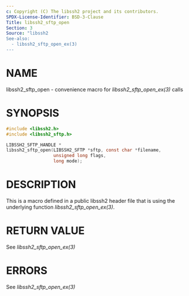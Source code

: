 ```yaml
---
c: Copyright (C) The libssh2 project and its contributors.
SPDX-License-Identifier: BSD-3-Clause
Title: libssh2_sftp_open
Section: 3
Source: "libssh2
See-also:
  - libssh2_sftp_open_ex(3)
---
```


# NAME

libssh2_sftp_open - convenience macro for *libssh2_sftp_open_ex(3)* calls

# SYNOPSIS

~~~c
#include <libssh2.h>
#include <libssh2_sftp.h>

LIBSSH2_SFTP_HANDLE *
libssh2_sftp_open(LIBSSH2_SFTP *sftp, const char *filename,
                  unsigned long flags,
                  long mode);
~~~

# DESCRIPTION

This is a macro defined in a public libssh2 header file that is using the
underlying function *libssh2_sftp_open_ex(3)*.

# RETURN VALUE

See *libssh2_sftp_open_ex(3)*

# ERRORS

See *libssh2_sftp_open_ex(3)*
